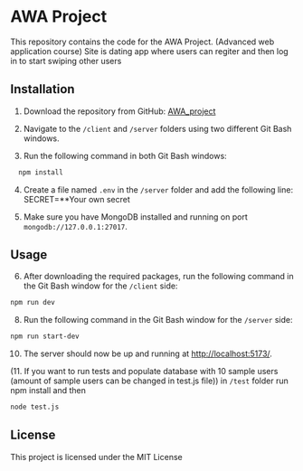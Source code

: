 # AWA Project

This repository contains the code for the AWA Project. (Advanced web application course)
Site is dating app where users can regiter and then log in to start swiping other users

## Installation

1. Download the repository from GitHub: [AWA_project](https://github.com/AtteHil/AWA_project)

2. Navigate to the `/client` and `/server` folders using two different Git Bash windows.

3. Run the following command in both Git Bash windows:
```bash
  npm install 
```
4. Create a file named `.env` in the `/server` folder and add the following line:
SECRET=**Your own secret

5. Make sure you have MongoDB installed and running on port `mongodb://127.0.0.1:27017`.

## Usage

6. After downloading the required packages, run the following command in the Git Bash window for the `/client` side:
```bash
npm run dev
```
8. Run the following command in the Git Bash window for the `/server` side:
```bash
npm run start-dev
```
10. The server should now be up and running at [http://localhost:5173/](http://localhost:5173/).

(11. If you want to run tests and populate database with 10 sample users (amount of sample users can be changed in test.js file))
in `/test` folder run npm install and then 
```bash
node test.js
```
## License

This project is licensed under the MIT License 

